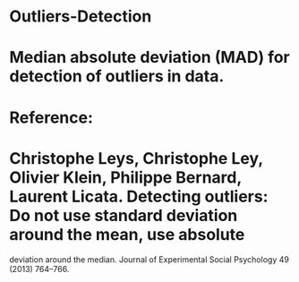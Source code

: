 # Outliers-Detection
# Median absolute deviation (MAD) for detection of outliers in data.
# Reference: 
# Christophe Leys, Christophe Ley, Olivier Klein, Philippe Bernard, Laurent Licata. Detecting outliers: Do not use standard deviation around the mean, use absolute
deviation around the median. Journal of Experimental Social Psychology 49 (2013) 764–766.

